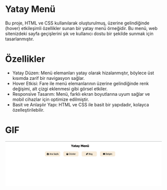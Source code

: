 # Yatay Menü
Bu proje, HTML ve CSS kullanılarak oluşturulmuş, üzerine gelindiğinde (hover) etkileşimli özellikler sunan bir yatay menü örneğidir. Bu menü, web sitenizdeki sayfa geçişlerini şık ve kullanıcı dostu bir şekilde sunmak için tasarlanmıştır.

# Özellikler
- Yatay Düzen: Menü elemanları yatay olarak hizalanmıştır, böylece üst kısımda zarif bir navigasyon sağlar.
- Hover Etkisi: Fare ile menü elemanlarının üzerine gelindiğinde renk değişimi, alt çizgi eklenmesi gibi görsel etkiler.
- Responsive Tasarım: Menü, farklı ekran boyutlarına uyum sağlar ve mobil cihazlar için optimize edilmiştir.
- Basit ve Anlaşılır Yapı: HTML ve CSS ile basit bir yapıdadır, kolayca özelleştirilebilir.

# GIF
![](images/Ekran%20Resmi%202024-09-04%2013.36.45.png)